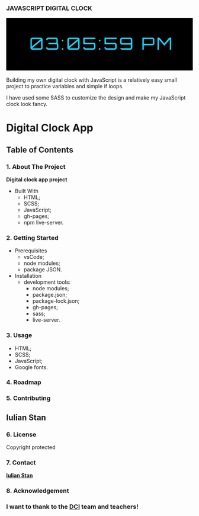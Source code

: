 ### JAVASCRIPT DIGITAL CLOCK

![JavaScript digital clock project](./src/images/image/JavaScript-clock-project.png)

Building my own digital clock with JavaScript is a relatively easy small project to practice variables and simple if loops.

I have used some SASS to customize the design and make my JavaScript clock look fancy.

# Digital Clock App

## Table of Contents

### 1. About The Project
   **Digital clock app project**

- Built With
  - HTML;
  - SCSS;
  - JavaScript;
  - gh-pages;
  - npm live-server.

### 2. Getting Started

- Prerequisites
  - vsCode;
  - node modules;
  - package JSON.
- Installation
  - development tools:
    - node modules;
    - package.json;
    - package-lock.json;
    - gh-pages;
    - sass;
    - live-server.

### 3. Usage

- HTML;
- SCSS;
- JavaScript;
- Google fonts.

### 4. Roadmap
### 5. Contributing

## Iulian Stan

### 6. License
   Copyright protected
### 7. Contact
   [**Iulian Stan**](https://github.com/iulianSta)
### 8. Acknowledgement

### I want to thank to the [**DCI**](https://www.digitalcareerinstitute.org) team and teachers!
